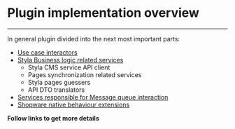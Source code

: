 
Plugin implementation overview
=================================
***

In general plugin divided into the next most important parts:
* [Use case interactors](./implementation_overview/use_case_interactors_overview.md)
* [Styla Business logic related services](./implementation_overview/styla_bl_related_services.md)
    * Styla CMS service API client
    * Pages synchronization related services
    * Styla pages guessers
    * API DTO translators
* [Services responsible for Message queue interaction](./implementation_overview/mq_related_services_overview.md)
* [Shopware native behaviour extensions](./implementation_overview/shopware_native_behaviour_extensions_overview.md)

**Follow links to get more details**




